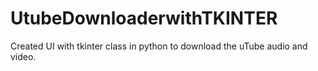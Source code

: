 # UtubeDownloaderwithTKINTER
Created UI with tkinter class in python to download the uTube audio and video.

